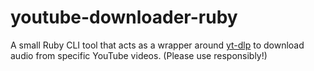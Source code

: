 # youtube-downloader-ruby

A small Ruby CLI tool that acts as a wrapper around [yt-dlp](https://github.com/yt-dlp/yt-dlp) to download audio from specific YouTube videos. (Please use responsibly!)
